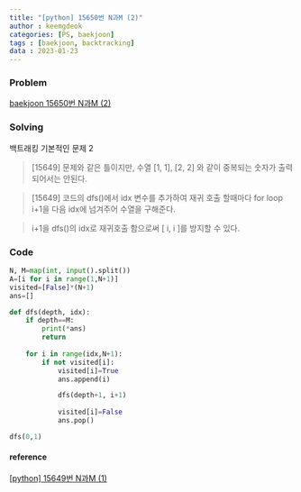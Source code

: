 ```yaml
---
title: "[python] 15650번 N과M (2)"
author : keemgdeok
categories: [PS, baekjoon]
tags : [baekjoon, backtracking]
data : 2023-01-23
---
```



### Problem
[baekjoon 15650번 N과M (2)](https://www.acmicpc.net/problem/15650)


### Solving
백트래킹 기본적인 문제 2
> [15649] 문제와 같은 틀이지만, 수열 [1, 1], [2, 2] 와 같이 중복되는 숫자가 출력되어서는 안된다.

> [15649] 코드의 dfs()에서 idx 변수를 추가하여 재귀 호출 할때마다 for loop i+1을 다음 idx에 넘겨주어 수열을 구해준다.

> i+1을 dfs()의 idx로 재귀호출 함으로써 [ i, i ]를 방지할 수 있다.


### Code
```python
N, M=map(int, input().split())
A=[i for i in range(1,N+1)]
visited=[False]*(N+1)
ans=[]

def dfs(depth, idx):
    if depth==M:
        print(*ans)
        return
    
    for i in range(idx,N+1):
        if not visited[i]:
            visited[i]=True
            ans.append(i)

            dfs(depth+1, i+1)
            
            visited[i]=False
            ans.pop()

dfs(0,1)
```



#### reference
[[python] 15649번 N과M (1)](https://keemgdeok.github.io/posts/15649_N%EA%B3%BC-M-(1)/)